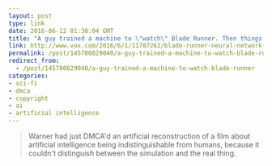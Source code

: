 ```yaml
---
layout: post
type: link
date: 2016-06-12 01:30:04 GMT
title: "A guy trained a machine to \"watch\" Blade Runner. Then things got seriously sci-fi."
link: http://www.vox.com/2016/6/1/11787262/blade-runner-neural-network-encoding
permalink: /post/145780829040/a-guy-trained-a-machine-to-watch-blade-runner
redirect_from: 
  - /post/145780829040/a-guy-trained-a-machine-to-watch-blade-runner
categories:
- sci-fi
- dmca
- copyright
- ai
- artificial intelligence
---
```


<p><blockquote>Warner had just DMCA'd an artificial reconstruction of a film about artificial intelligence being indistinguishable from humans, because it couldn't distinguish between the simulation and the real thing.</blockquote></p>